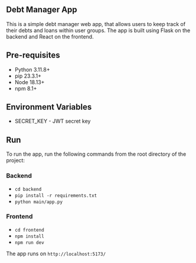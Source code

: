 ## Debt Manager App

This is a simple debt manager web app, that allows users to keep track of their debts and loans within user groups. The app is built using Flask on the backend and React on the frontend.

## Pre-requisites

- Python 3.11.8+
- pip 23.3.1+
- Node 18.13+
- npm 8.1+

## Environment Variables

- SECRET_KEY - JWT secret key

## Run

To run the app, run the following commands from the root directory of the project:

### Backend

- `cd backend`
- `pip install -r requirements.txt`
- `python main/app.py`

### Frontend

- `cd frontend`
- `npm install`
- `npm run dev`

The app runs on `http://localhost:5173/`
